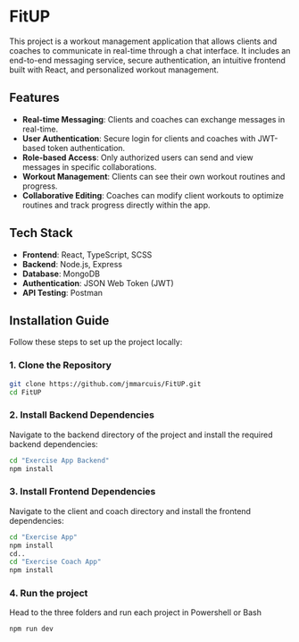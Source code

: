 # FitUP

This project is a workout management application that allows clients and coaches to communicate in real-time through a chat interface. It includes an end-to-end messaging service, secure authentication, an intuitive frontend built with React, and personalized workout management.

## Features

- **Real-time Messaging**: Clients and coaches can exchange messages in real-time.
- **User Authentication**: Secure login for clients and coaches with JWT-based token authentication.
- **Role-based Access**: Only authorized users can send and view messages in specific collaborations.
- **Workout Management**: Clients can see their own workout routines and progress.
- **Collaborative Editing**: Coaches can modify client workouts to optimize routines and track progress directly within the app.

## Tech Stack

- **Frontend**: React, TypeScript, SCSS
- **Backend**: Node.js, Express
- **Database**: MongoDB
- **Authentication**: JSON Web Token (JWT)
- **API Testing**: Postman

## Installation Guide

Follow these steps to set up the project locally:

### 1. Clone the Repository

```bash
git clone https://github.com/jmmarcuis/FitUP.git
cd FitUP
```
### 2. Install Backend Dependencies
Navigate to the backend directory of the project and install the required backend dependencies:

```bash
cd "Exercise App Backend"
npm install
```

### 3. Install Frontend Dependencies
Navigate to the client and coach directory and install the frontend dependencies:

```bash
cd "Exercise App"
npm install
cd..
cd "Exercise Coach App"
npm install 
```

### 4. Run the project
Head to the three folders and run each project in Powershell or Bash

```bash
npm run dev
```


